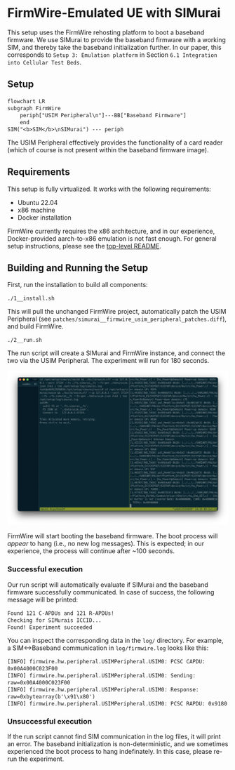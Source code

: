 # FirmWire-Emulated UE with SIMurai

This setup uses the FirmWire rehosting platform to boot a baseband firmware. We use SIMurai to provide the baseband firmware with a working SIM, and thereby take the baseband initialization further. In our paper, this corresponds to `Setup 3: Emulation platform` in Section `6.1 Integration into Cellular Test Beds`.

## Setup

```mermaid
flowchart LR
subgraph FirmWire
    periph["USIM Peripheral\n"]---BB["Baseband Firmware"]
    end
SIM("<b>SIM</b>\nSIMurai") --- periph
```

The USIM Peripheral effectively provides the functionality of a card reader (which of course is not present within the baseband firmware image). 

## Requirements

This setup is fully virtualized. It works with the following requirements:

- Ubuntu 22.04
- x86 machine
- Docker installation

FirmWire currently requires the x86 architecture, and in our experience, Docker-provided aarch-to-x86 emulation is not fast enough. For general setup instructions, please see the [top-level README](../../README.md).

## Building and Running the Setup

First, run the installation to build all components:
```
./1__install.sh
```

This will pull the unchanged FirmWire project, automatically patch the USIM Peripheral (see `patches/simurai__firmwire_usim_peripheral_patches.diff`), and build FirmWire.

```
./2__run.sh
```

The run script will create a SIMurai and FirmWire instance, and connect the two via the USIM Peripheral. The experiment will run for 180 seconds.

![](terminals.png)

FirmWire will start booting the baseband firmware. The boot process will *appear* to hang (i.e., no new log messages). This is expected; in our experience, the process will continue after ~100 seconds.

### Successful execution

Our run script will automatically evaluate if SIMurai and the baseband firmware successfully communicated. In case of success, the following message will be printed:

```
Found 121 C-APDUs and 121 R-APDUs!
Checking for SIMurais ICCID...
Found! Experiment succeeded
```

You can inspect the corresponding data in the `log/` directory. For example, a SIM<->Baseband communication in `log/firmwire.log` looks like this:
```
[INFO] firmwire.hw.peripheral.USIMPeripheral.USIM0: PCSC CAPDU: 0x00A4000C023F00
[INFO] firmwire.hw.peripheral.USIMPeripheral.USIM0: Sending: raw=0x00A4000C023F00
[INFO] firmwire.hw.peripheral.USIMPeripheral.USIM0: Response: raw=0xbytearray(b'\x91\x80')
[INFO] firmwire.hw.peripheral.USIMPeripheral.USIM0: PCSC RAPDU: 0x9180
```

### Unsuccessful execution

If the run script cannot find SIM communication in the log files, it will print an error. The baseband initialization is non-deterministic, and we sometimes experienced the boot process to hang indefinately. In this case, please re-run the experiment.